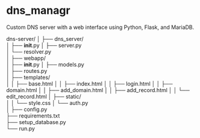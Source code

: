 # dns_managr
Custom DNS server with a web interface using Python, Flask, and MariaDB.


dns-server/
│
├── dns_server/              
│   ├── __init__.py
│   ├── server.py             
│   └── resolver.py          
│
├── webapp/                   
│   ├── __init__.py
│   ├── models.py             
│   ├── routes.py             
│   ├── templates/            
│   │   ├── base.html
│   │   ├── index.html
│   │   ├── login.html
│   │   ├── domain.html
│   │   ├── add_domain.html
│   │   ├── add_record.html
│   │   └── edit_record.html
│   ├── static/               
│   │   └── style.css
│   └── auth.py               
│
├── config.py                 
├── requirements.txt          
├── setup_database.py         
└── run.py                    
